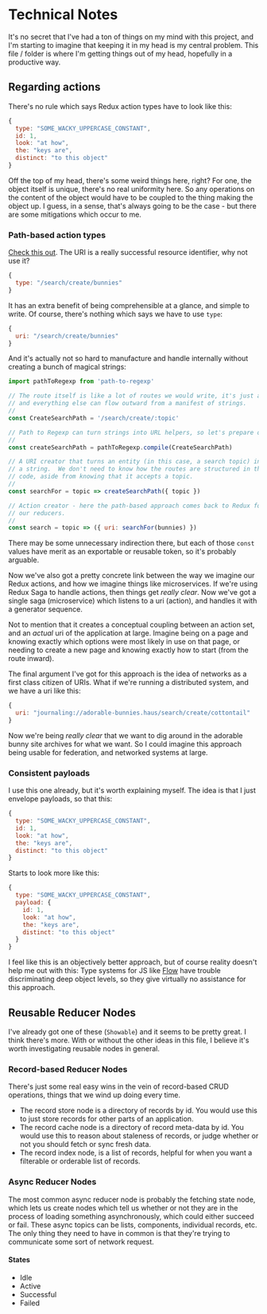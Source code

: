 # Technical Notes

It's no secret that I've had a ton of things on my mind with this project, and I'm starting to imagine that keeping it in my head is my central problem.  This file / folder is where I'm getting things out of my head, hopefully in a productive way.

## Regarding actions

There's no rule which says Redux action types have to look like this:

```javascript
{
  type: "SOME_WACKY_UPPERCASE_CONSTANT",
  id: 1,
  look: "at how",
  the: "keys are",
  distinct: "to this object"
}
```

Off the top of my head, there's some weird things here, right?  For one, the object itself is unique, there's no real uniformity here.  So any operations on the content of the object would have to be coupled to the thing making the object up.  I guess, in a sense, that's always going to be the case - but there are some mitigations which occur to me.

### Path-based action types

[Check this out][path-to-regexp].  The URI is a really successful resource identifier, why not use it?

```javascript
{
  type: "/search/create/bunnies"
}
```

It has an extra benefit of being comprehensible at a glance, and simple to write.  Of course, there's nothing which says we have to use `type`:

```javascript
{
  uri: "/search/create/bunnies"
}
```

And it's actually not so hard to manufacture and handle internally without creating a bunch of magical strings:

```javascript
import pathToRegexp from 'path-to-regexp'

// The route itself is like a lot of routes we would write, it's just a string
// and everything else can flow outward from a manifest of strings.
//
const CreateSearchPath = '/search/create/:topic'

// Path to Regexp can turn strings into URL helpers, so let's prepare one.
//
const createSearchPath = pathToRegexp.compile(CreateSearchPath)

// A URI creator that turns an entity (in this case, a search topic) into
// a string.  We don't need to know how the routes are structured in the
// code, aside from knowing that it accepts a topic.
//
const searchFor = topic => createSearchPath({ topic })

// Action creator - here the path-based approach comes back to Redux for use in
// our reducers.
//
const search = topic => ({ uri: searchFor(bunnies) })
```

There may be some unnecessary indirection there, but each of those `const` values have merit as an exportable or reusable token, so it's probably arguable.

Now we've also got a pretty concrete link between the way we imagine our Redux actions, and how we imagine things like microservices.  If we're using Redux Saga to handle actions, then things get *really clear*.  Now we've got a single saga (microservice) which listens to a uri (action), and handles it with a generator sequence.

Not to mention that it creates a conceptual coupling between an action set, and an *actual* uri of the application at large.  Imagine being on a page and knowing exactly which options were most likely in use on that page, or needing to create a new page and knowing exactly how to start (from the route inward).

The final argument I've got for this approach is the idea of networks as a first class citizen of URIs.  What if we're running a distributed system, and we have a uri like this:

```javascript
{
  uri: "journaling://adorable-bunnies.haus/search/create/cottontail"
}
```

Now we're being *really clear* that we want to dig around in the adorable bunny site archives for what we want.  So I could imagine this approach being usable for federation, and networked systems at large.

### Consistent payloads

I use this one already, but it's worth explaining myself.  The idea is that I just envelope payloads, so that this:

```javascript
{
  type: "SOME_WACKY_UPPERCASE_CONSTANT",
  id: 1,
  look: "at how",
  the: "keys are",
  distinct: "to this object"
}
```

Starts to look more like this:

```javascript
{
  type: "SOME_WACKY_UPPERCASE_CONSTANT",
  payload: {
    id: 1,
    look: "at how",
    the: "keys are",
    distinct: "to this object"
  }
}
```

I feel like this is an objectively better approach, but of course reality doesn't help me out with this: Type systems for JS like [Flow][flow] have trouble discriminating deep object levels, so they give virtually no assistance for this approach.

## Reusable Reducer Nodes

I've already got one of these (`Showable`) and it seems to be pretty great.  I think there's more.  With or without the other ideas in this file, I believe it's worth investigating reusable nodes in general.

### Record-based Reducer Nodes

There's just some real easy wins in the vein of record-based CRUD operations, things that we wind up doing every time.

* The record store node is a directory of records by id. You would use this to just store records for other parts of an application.
* The record cache node is a directory of record meta-data by id. You would use this to reason about staleness of records, or judge whether or not you should fetch or sync fresh data.
* The record index node, is a list of records, helpful for when you want a filterable or orderable list of records.

### Async Reducer Nodes

The most common async reducer node is probably the fetching state node, which lets us create nodes which tell us whether or not they are in the process of loading something asynchronously, which could either succeed or fail.  These async topics can be lists, components, individual records, etc.  The only thing they need to have in common is that they're trying to communicate some sort of network request.

#### States

* Idle
* Active
* Successful
* Failed

[path-to-regexp]: https://github.com/pillarjs/path-to-regexp
[flow]: https://flow.org

